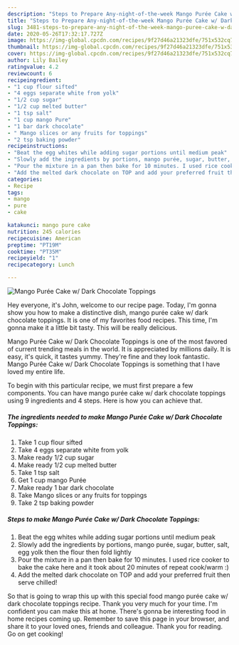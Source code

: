 ```yaml
---
description: "Steps to Prepare Any-night-of-the-week Mango Purée Cake w/ Dark Chocolate Toppings"
title: "Steps to Prepare Any-night-of-the-week Mango Purée Cake w/ Dark Chocolate Toppings"
slug: 3481-steps-to-prepare-any-night-of-the-week-mango-puree-cake-w-dark-chocolate-toppings
date: 2020-05-26T17:32:17.727Z
image: https://img-global.cpcdn.com/recipes/9f27d46a21323dfe/751x532cq70/mango-puree-cake-w-dark-chocolate-toppings-recipe-main-photo.jpg
thumbnail: https://img-global.cpcdn.com/recipes/9f27d46a21323dfe/751x532cq70/mango-puree-cake-w-dark-chocolate-toppings-recipe-main-photo.jpg
cover: https://img-global.cpcdn.com/recipes/9f27d46a21323dfe/751x532cq70/mango-puree-cake-w-dark-chocolate-toppings-recipe-main-photo.jpg
author: Lily Bailey
ratingvalue: 4.2
reviewcount: 6
recipeingredient:
- "1 cup flour sifted"
- "4 eggs separate white from yolk"
- "1/2 cup sugar"
- "1/2 cup melted butter"
- "1 tsp salt"
- "1 cup mango Pure"
- "1 bar dark chocolate"
- " Mango slices or any fruits for toppings"
- "2 tsp baking powder"
recipeinstructions:
- "Beat the egg whites while adding sugar portions until medium peak"
- "Slowly add the ingredients by portions, mango purée, sugar, butter, salt, egg yolk then the flour then fold lightly"
- "Pour the mixture in a pan then bake for 10 minutes. I used rice cooker to bake the cake here and it took about 20 minutes of repeat cook/warm :)"
- "Add the melted dark chocolate on TOP and add your preferred fruit then serve chilled!"
categories:
- Recipe
tags:
- mango
- pure
- cake

katakunci: mango pure cake 
nutrition: 245 calories
recipecuisine: American
preptime: "PT19M"
cooktime: "PT35M"
recipeyield: "1"
recipecategory: Lunch

---
```



![Mango Purée Cake w/ Dark Chocolate Toppings](https://img-global.cpcdn.com/recipes/9f27d46a21323dfe/751x532cq70/mango-puree-cake-w-dark-chocolate-toppings-recipe-main-photo.jpg)

Hey everyone, it's John, welcome to our recipe page. Today, I'm gonna show you how to make a distinctive dish, mango purée cake w/ dark chocolate toppings. It is one of my favorites food recipes. This time, I'm gonna make it a little bit tasty. This will be really delicious.



Mango Purée Cake w/ Dark Chocolate Toppings is one of the most favored of current trending meals in the world. It is appreciated by millions daily. It is easy, it's quick, it tastes yummy. They're fine and they look fantastic. Mango Purée Cake w/ Dark Chocolate Toppings is something that I have loved my entire life.


To begin with this particular recipe, we must first prepare a few components. You can have mango purée cake w/ dark chocolate toppings using 9 ingredients and 4 steps. Here is how you can achieve that.

<!--inarticleads1-->

##### The ingredients needed to make Mango Purée Cake w/ Dark Chocolate Toppings:

1. Take 1 cup flour sifted
1. Take 4 eggs separate white from yolk
1. Make ready 1/2 cup sugar
1. Make ready 1/2 cup melted butter
1. Take 1 tsp salt
1. Get 1 cup mango Purée
1. Make ready 1 bar dark chocolate
1. Take  Mango slices or any fruits for toppings
1. Take 2 tsp baking powder




<!--inarticleads2-->

##### Steps to make Mango Purée Cake w/ Dark Chocolate Toppings:

1. Beat the egg whites while adding sugar portions until medium peak
1. Slowly add the ingredients by portions, mango purée, sugar, butter, salt, egg yolk then the flour then fold lightly
1. Pour the mixture in a pan then bake for 10 minutes. I used rice cooker to bake the cake here and it took about 20 minutes of repeat cook/warm :)
1. Add the melted dark chocolate on TOP and add your preferred fruit then serve chilled!




So that is going to wrap this up with this special food mango purée cake w/ dark chocolate toppings recipe. Thank you very much for your time. I'm confident you can make this at home. There's gonna be interesting food in home recipes coming up. Remember to save this page in your browser, and share it to your loved ones, friends and colleague. Thank you for reading. Go on get cooking!
